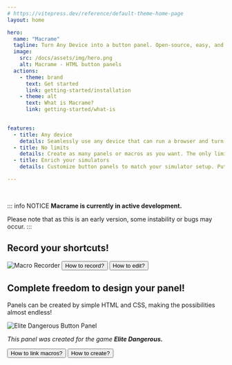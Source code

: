 ```yaml
---
# https://vitepress.dev/reference/default-theme-home-page
layout: home

hero:
  name: "Macrame"
  tagline: Turn Any Device into a button panel. Open-source, easy, and built to supercharge your workflow or gaming.
  image:
    src: /docs/assets/img/hero.png
    alt: Macrame - HTML button panels
  actions:
    - theme: brand
      text: Get started
      link: getting-started/installation
    - theme: alt
      text: What is Macrame?
      link: getting-started/what-is
  

features:
  - title: Any device
    details: Seamlessly use any device that can run a browser and turn it into a control panel for your pc!
  - title: No limits
    details: Create as many panels or macros as you want. The only limit is your PC’s storage.
  - title: Enrich your simulators
    details: Customize button panels to match your simulator setup. Put every key action right at your fingertips.

---
```


&nbsp;

::: info NOTICE
**Macrame is currently in active development.**

Please note that as this is an early version, some instability or bugs may occur.
:::

## <Text align="center" color="var(--vp-c-brand-1)" spaced="true" size="lg">Record your shortcuts!</Text>

<Image src="/docs/assets/img/Home-MacroRecorder.png" alt="Macro Recorder" margin="-3rem 0 -8rem 0" />

<Text align="center">
  <Button href="/macros/recording" variant="brand">How to record?</Button>
  <Button href="/macros/editing" variant="alt">How to edit?</Button>
</Text>

## <Text align="center" color="var(--vp-c-alt-1)" spaced="true" size="lg">Complete freedom to design your panel!</Text>

<Text align="center">Panels can be created by simple HTML and CSS, making the possibilities almost endless!</Text>

<Image src="/docs/assets/img/Home-EliteDangerousPanel.png" alt="Elite Dangerous Button Panel" margin="-3rem 0 -10rem 0" />

*<Text align="center" gap="0.3em">This panel was created for the game **Elite Dangerous.**</Text>*

<Text align="center">
  <Button href="/panels/linking-macros" variant="alt">How to link macros?</Button>
  <Button href="/panels/creation" variant="brand2">How to create?</Button>
</Text>